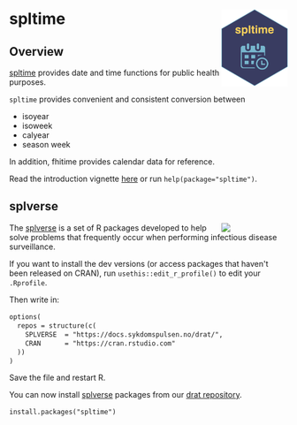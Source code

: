 # spltime <a href="https://docs.sykdomspulsen.no/spltime"><img src="man/figures/logo.png" align="right" width="120" /></a>

## Overview 

[spltime](https://docs.sykdomspulsen.no/spltime) provides date and time functions for public health purposes.

`spltime` provides convenient and consistent conversion between

- isoyear
- isoweek
- calyear
- season week

In addition, fhitime provides calendar data for reference.

Read the introduction vignette [here](http://docs.sykdomspulsen.no/spltime/articles/spltime.html) or run `help(package="spltime")`.

## splverse

<a href="https://docs.sykdomspulsen.no/packages"><img src="https://docs.sykdomspulsen.no/packages/splverse.png" align="right" width="120" /></a>

The [splverse](https://docs.sykdomspulsen.no/packages) is a set of R packages developed to help solve problems that frequently occur when performing infectious disease surveillance.

If you want to install the dev versions (or access packages that haven't been released on CRAN), run `usethis::edit_r_profile()` to edit your `.Rprofile`. 

Then write in:

```
options(
  repos = structure(c(
    SPLVERSE  = "https://docs.sykdomspulsen.no/drat/",
    CRAN      = "https://cran.rstudio.com"
  ))
)
```

Save the file and restart R.

You can now install [splverse](https://docs.sykdomspulsen.no/packages) packages from our [drat repository](https://docs.sykdomspulsen.no/drat).

```
install.packages("spltime")
```

